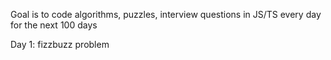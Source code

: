 Goal is to code algorithms, puzzles, interview questions in JS/TS every day for the next 100 days

Day 1: fizzbuzz problem